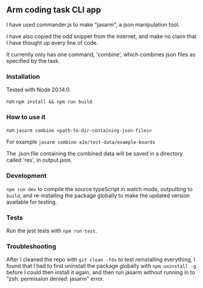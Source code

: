 ## Arm coding task CLI app

I have used commander.js to make "jasarm", a json manipulation tool.

I have also copied the odd snippet from the internet, and make no claim that I have thought up every line of code.

It currently only has one command, 'combine', which combines json files as specified by the task.

### Installation

Tested with Node 20.14.0.

run `npm install && npm run build`.

### How to use it

run `jasarm combine <path-to-dir-containing-json-files>`

For example `jasarm combine e2e/test-data/example-boards`

The .json file containing the combined data will be saved in a directory called 'res', in output.json.

### Development

`npm run dev` to compile the source typeScript in watch mode, outputting to `build`, and re-installing the package globally to make the updated version available for testing.

### Tests

Run the jest tests with `npm run test`.

### Troubleshooting

After I cleaned the repo with `git clean -fdx` to test reinstalling everything, I found that I had to first uninstall the package globally with `npm uninstall -g` before I could then install it again, and then run jasarm without running in to "zsh: permission denied: jasarm" error.
